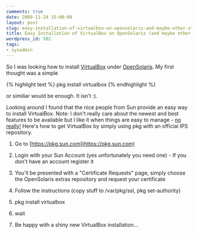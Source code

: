 ```yaml
---
comments: true
date: 2009-11-24 15:00:09
layout: post
slug: easy-installation-of-virtualbox-on-opensolaris-and-maybe-other-stuff
title: Easy Installation of VirtualBox on OpenSolaris (and maybe other stuff)
wordpress_id: 502
tags:
- sysadmin
---
```


So I was looking how to install [VirtualBox](http://www.virtualbox.org/) under [OpenSolaris](http://www.opensolaris.org). My first thought was a simple

{% highlight text %}
pkg install virtualbox
{% endhighlight %}


or similiar would be enough. It isn't :).

Looking around I found that the nice people from Sun provide an easy way to install VirtualBox. Note: I don't really care about the newest and best features to be available but I like it when things are easy to manage - [no really!](http://serverhorror.wordpress.com/2009/11/23/running-opensolaris-now-for-better-or-worse-yay/) Here's how to get VirtualBox by simply using pkg with an official IPS repository.



	
  1. Go to [https://pkg.sun.com](https://pkg.sun.com)

	
  2. Login with your Sun Account (yes unfortunately you need one) - If you don't have an account register it

	
  3. You'll be presented with a "Certificate Requests" page, simply choose the OpenSolaris extras repository and request your certificate

	
  4. Follow the instructions (copy stuff to /var/pkg/ssl, pkg set-authority)

	
  5. pkg install virtualbox

	
  6. wait

	
  7. Be happy with a shiny new VirtualBox installation...


